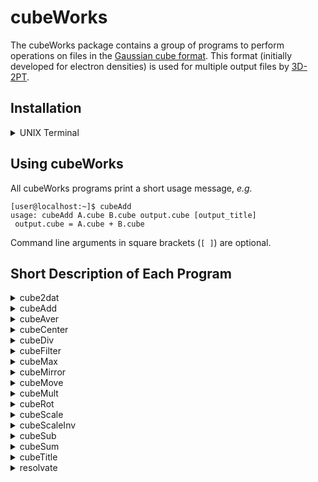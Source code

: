 # cubeWorks

The cubeWorks package contains a group of programs to perform operations on files in the [Gaussian cube format](https://paulbourke.net/dataformats/cube/). This format (initially developed for electron densities) is used for multiple output files by [3D-2PT](https://github.com/MatthiasHeyden/3D-2PT).

## Installation

<details>
  <summary>UNIX Terminal</summary>

> - download and unzip the source code
> - enter **cubeWorks** directory, *e.g.*  
> `cd cubeWorks-1.0` or `cd cubeWorks-main`
> - compile with [GNU make](www.gnu.org/software/make/)
>    - type `make` to compile all programs (requires float version of [FFTW3](www.fftw.org))  
>    or
>    - type `make noFT` to compile without -lfftw3f (skips compilation of **cubeFilter**)
> - make **cubeWorks** binaries findable
>    - add cubeWorks/bin to $PATH:  
>    `dir=$(pwd)`  
>    `echo "export PATH=\$PATH:${dir}/bin" >> ~/.bash_profile`  
>    or
>    - copy contents of cubeWorks/bin to usr/local/bin:  
>    `sudo cp bin/* usr/local/bin/`  
>    or
>    - ...  

</details>

## Using cubeWorks

All cubeWorks programs print a short usage message, *e.g.*  

`[user@localhost:~]$ cubeAdd`  
`usage: cubeAdd A.cube B.cube output.cube [output_title]`  
` output.cube = A.cube + B.cube`

Command line arguments in square brackets (`[ ]`) are optional.

## Short Description of Each Program

<details>
  <summary>cube2dat</summary>

> `usage: cube2dat input.cube [output_filename] [scaling factor] ["output_title"]`  
>
> - converts file `input.cube` into ASCII data file with explicitly written x, y and z coordinates  
> - if `output_filename` is not specified, the `.cube` extension of the input file is replaced by `.dat`  
> - volume data in `input.cube` can be scaled with `scaling_factor`  
> - A title is written in first of 3 header lines of output file. By default, title is taken from header of `input.cube` file, but optionally a new title can be provided on command line (white spaces in `output_title` currently not supported)

</details>

<details>
  <summary>cubeAdd</summary>

> `usage: cubeAdd A.cube B.cube output.cube [output_title]`  
> ` output.cube = A.cube + B.cube`  
>
> - adds data in cube files `A.cube` and `B.cube` and writes result into `output.cube`  
> - title in header of `output.cube` is taken from `A.cube` or can be provided with `output_title` (white spaces in title currently not supported)

</details>

<details>
  <summary>cubeAver</summary>

> `usage: cubeAver A.cube B.cube ... output.cube`  
> ` output.cube = (A.cube + B.cube + ...) / N`  
>
> - averages data in cube files `A.cube`, `B.cube`, ... (no explicit limit on number of cube input files that can be specified) and writes result into `output.cube` (last command line argument)

</details>

<details>
  <summary>cubeCenter</summary>

> `usage: cubeCenter input.cube output.cube [output title]`  
>
> - ensures that the center of the grid is located at 0 0 0 (atom coordinates are moved as well)  
> - title in header of `output.cube` is taken from `A.cube` or can be provided with `output_title` (white spaces in title currently not supported)

</details>

<details>
  <summary>cubeDiv</summary>

> `usage: cubeDiv A.cube B.cube output.cube [escape]`  
> ` output.cube = A.cube / B.cube`  
> ` escape: result of division by zero`  
>
> - divides data in cube files `A.cube` by data in `B.cube` and writes result into `output.cube`  
> - if division by zero is encountered, the result can be defined with `escape` (0 by default)

</details>

<details>
  <summary>cubeFilter</summary>

> `usage: cubeFilter input.cube sigma`  
> ` input.cube: cube file to apply filter on`  
> ` sigma     : sigma of Gaussian filter (Angstrom)`  
>
> - applies 3D Gaussian blur filter on data in `input.cube` to suppress noise
> - sigma specifies the kernel width of the filter in Angstrom
>   - small sigma: 
> - output is written to cube file with name derived from `input.cube` and sigma, *e.g.* `input_f-1.00A.cube`

</details>

<details>
  <summary>cubeMax</summary>

> `usage: cubeMax input.cube`  
> ` input.cube: cube file with density`  

> - identifies all local maxima in the density stored in `input.cube`
> - results are stored in a formatted ASCII file that conatins:
>   - coordinates of the maxima
>   - 1D indices of corresponding voxels
>   - peak intensities
>   - peak integrals (sum over voxels belonging to maximum)
>   - number of voxels belonging to peak
>   - indices of all voxels associated with each peak
> - output file name derived from `input.cube`, *e.g.* `input_maxima.dat`

</details>

<details>
  <summary>cubeMirror</summary>

> `usage: cubeMirror input.cube plane output.cube [output_title]`  
>
> - computes tha average of mirror images associated with a selected mirror plane
> - resulting data will be symmetric with respect to selected mirror plane
> - useful to reduce noise in symmetric systems
> - available mirror planes: XY, XZ, YZ
> - mirror operation is performed using indices in a 3D array storing the data, not actual coordinates (relevant if cube voxels not aligned with x,y,z axes -> triggers WARNING message)
> - title in header of `output.cube` is taken from `A.cube` or can be provided with `output_title` (white spaces in title currently not supported)

</details>

<details>
  <summary>cubeMove</summary>

> `usage: cubeMove input.cube dX dY dZ output.cube [output_title]`  
> ` output.cube = input.cube + (dX dY dZ)`  
>
> - translates `input.cube` according to vector (dX dY dZ) (in Angstroms) and writes result to `output.cube`
> - translation is applied to grid points and atoms sepcified in `input.cube`
> - title in header of `output.cube` is taken from `A.cube` or can be provided with `output_title` (white spaces in title currently not supported)

</details>

<details>
  <summary>cubeMult</summary>

> `usage: cubeMult A.cube B.cube output.cube [output_title]`  
> ` output.cube = A.cube * B.cube`  
>
> - multiplies data in cube files `A.cube` by data in `B.cube` and writes result into `output.cube`  
> - title in header of `output.cube` is taken from `A.cube` or can be provided with `output_title` (white spaces in title currently not supported)

</details>

<details>
  <summary>cubeRot</summary>

> `usage: cubeRot A.cube axisX axisY axisZ angle_degree output.cube [output_title]`  
> ` output.cube = rot(axis,angle) @ input.cube`  
>
> - rotates `input.cube` around axis (axisX axisY axisZ) by specified angle in degrees and writes result to `output.cube`
> - rotation axis does not need to be normalized
> - rotation is applied to grid points and atoms sepcified in `input.cube`
> - title in header of `output.cube` is taken from `A.cube` or can be provided with `output_title` (white spaces in title currently not supported)

</details>

<details>
  <summary>cubeScale</summary>

> `usage: cubeScale input.cube scale output.cube [output_title]`  
> ` output.cube = scale * input.cube`  
>
> - multiplies data in cube file `A.cube` by `scale` and writes result into `output.cube`  
> - title in header of `output.cube` is taken from `A.cube` or can be provided with `output_title` (white spaces in title currently not supported)

</details>

<details>
  <summary>cubeScaleInv</summary>

> `usage: cubeScaleInv input.cube scale output.cube [output_title]`  
> ` output.cube = input.cube / scale`  
>
> - divides data in cube file `A.cube` by `scale` and writes result into `output.cube`  
> - title in header of `output.cube` is taken from `A.cube` or can be provided with `output_title` (white spaces in title currently not supported)

</details>

<details>
  <summary>cubeSub</summary>

> `usage: cubeSub A.cube B.cube output.cube [output_title]`  
> ` output.cube = A.cube - B.cube`  
>
> - subtracts data in cube file `B.cube` from data in `A.cube` and writes result into `output.cube`  
> - title in header of `output.cube` is taken from `A.cube` or can be provided with `output_title` (white spaces in title currently not supported)

</details>

<details>
  <summary>cubeSum</summary>

> `usage: cubeSum A.cube B.cube ... output.cube`  
> ` output.cube = A.cube + B.cube + ...`  
>
> - sums data in cube files `A.cube`, `B.cube`, ... (no explicit limit on number of cube input files that can be specified) and writes result into `output.cube` (last command line argument)

</details>

<details>
  <summary>cubeTitle</summary>

> `usage: cubeTitle input.cube new_title`  
>
> - replaces title in header of `input.cube` with `new_title` (white spaces in `new_title` currently not supported)
> - overwrites `input.cube`  

</details>

<details>
  <summary>resolvate</summary>

> `usage: resolvate input.pdb input.cube dist`  
> ` input.pdb : structure file to be solvated`  
> ` input.cube: cube file with water density`  

> - assumes that `input.cube` contains a water density
> - identifies all local maxima of density in `input.cube`
> - results are stored in a formatted ASCII file that conatins:
>   - coordinates of the maxima
>   - 1D indices of corresponding voxels
>   - peak intensities
>   - peak integrals (sum over voxels belonging to maximum)
>   - number of voxels belonging to peak
>   - indices of all voxels associated with each peak
> - output file name derived from `input.cube`, *e.g.* `input_maxima.dat`
> - identifies all maxima within distance `dist` of any atom in `input.pdb`
> - write PDB file with HETATM entries for water oxygens associated position of all density maxima within distance `dist`
> - occupancy field of new HETATM entires correspond to peak integrals
> - PDB output file name derived from `input.cube` and `dist`, *e.g.* `input+shell-5.00A.pdb`

</details>
